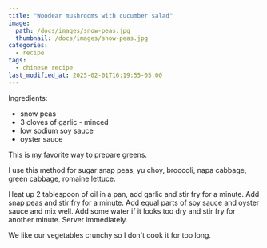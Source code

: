 ```yaml
---
title: "Woodear mushrooms with cucumber salad"
image: 
  path: /docs/images/snow-peas.jpg
  thumbnail: /docs/images/snow-peas.jpg
categories:
  - recipe
tags:
  - chinese recipe
last_modified_at: 2025-02-01T16:19:55-05:00
---
```


Ingredients:
* snow peas
* 3 cloves of garlic - minced
* low sodium soy sauce 
* oyster sauce

This is my favorite way to prepare greens. 

I use this method for sugar snap peas, yu choy, broccoli, napa cabbage, green cabbage, romaine lettuce. 

Heat up 2 tablespoon of oil in a pan, add garlic and stir fry for a minute. Add snap peas and stir fry for a minute. Add equal parts of soy sauce and oyster sauce and mix well. Add some water if it looks too dry and stir fry for another minute. Server immediately.

We like our vegetables crunchy so I don't cook it for too long.



